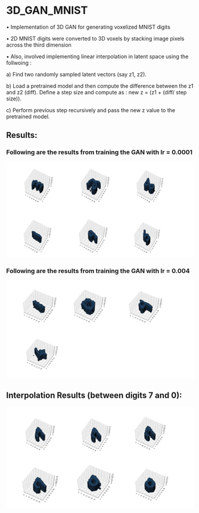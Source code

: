 # 3D_GAN_MNIST 

• Implementation of 3D GAN for generating voxelized MNIST digits

• 2D MNIST digits were converted to 3D voxels by stacking image pixels across the third dimension

• Also, involved implementing linear interpolation in latent space using the follwoing : 

   a) Find two randomly sampled latent vectors (say z1, z2).
  
   b) Load a pretrained model and then compute the difference between the z1 and z2 (diff). Define a step size and compute as : new z = (z1 + (diff/ step size)). 
  
   c) Perform previous step recursively and pass the new z value to the pretrained model.
  
 ## Results:
 
 ### Following are the results from training the GAN with lr = 0.0001
 
<p align="center">
  <img src="/images/img2.JPG">
</p>

 ### Following are the results from training the GAN with lr = 0.004
<p align="center">
  <img src="/images/img3.JPG">
</p>

## Interpolation Results (between digits 7 and 0): 

<p align="center">
  <img src="/images/img4.JPG">
</p>
